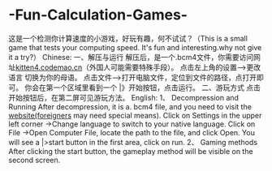 # -Fun-Calculation-Games-
这是一个检测你计算速度的小游戏，好玩有趣，何不试试？（This is a small game that tests your computing speed. It's fun and interesting.why not give it a try?）
Chinese:
一、解压与运行
解压后，是一个.bcm4文件，你需要访问网址[kitten4.codemao.cn](url)（外国人可能需要特殊手段）。
点击左上角的设置——>更改语言   切换为你的母语。
点击文件——>打开电脑文件，定位到文件的路径，点打开即可。
你会在第一个区域里看到一个 |》开始按钮，点击运行。
二、游玩方式
点击开始按钮后，在第二屏可见游玩方法。
English:
1、 Decompression and Running
After decompression, it is a. bcm4 file, and you need to visit the [website(foreigners](kitten4.codemao.cn) may need special means).
Click on Settings in the upper left corner ->Change language to switch to your native language.
Click on File ->Open Computer File, locate the path to the file, and click Open.
You will see a |>start button in the first area, click on run.
2、 Gaming methods
After clicking the start button, the gameplay method will be visible on the second screen.
